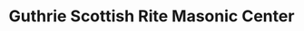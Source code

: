 ---
layout: repo
title: "Guthrie Scottish Rite Masonic Center"
id: 24839
permalink: repos/24839/
---